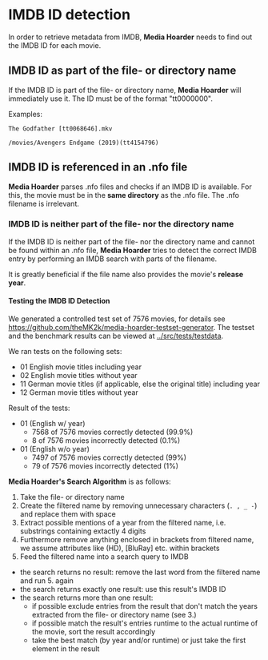 # IMDB ID detection

In order to retrieve metadata from IMDB, **Media Hoarder** needs to find out the IMDB ID for each movie.

## IMDB ID as part of the file- or directory name

If the IMDB ID is part of the file- or directory name, **Media Hoarder** will immediately use it. The ID must be of the format "tt0000000".

Examples:

```text
The Godfather [tt0068646].mkv
```

```text
/movies/Avengers Endgame (2019)(tt4154796)
```

## IMDB ID is referenced in an .nfo file

**Media Hoarder** parses .nfo files and checks if an IMDB ID is available. For this, the movie must be in the **same directory** as the .nfo file. The .nfo filename is irrelevant.

### IMDB ID is neither part of the file- nor the directory name

If the IMDB ID is neither part of the file- nor the directory name and cannot be found within an .nfo file, **Media Hoarder** tries to detect the correct IMDB entry by performing an IMDB search with parts of the filename.

It is greatly beneficial if the file name also provides the movie's **release year**.

#### Testing the IMDB ID Detection

We generated a controlled test set of 7576 movies, for details see <https://github.com/theMK2k/media-hoarder-testset-generator>. The testset and the benchmark results can be viewed at [../src/tests/testdata](../src/tests/testdata).

We ran tests on the following sets:

- 01 English movie titles including year
- 02 English movie titles without year
- 11 German movie titles (if applicable, else the original title) including year
- 12 German movie titles without year

Result of the tests:

- 01 (English w/ year)
  - 7568 of 7576 movies correctly detected (99.9%)
  - 8 of 7576 movies incorrectly detected (0.1%)
- 01 (English w/o year)
  - 7497 of 7576 movies correctly detected (99%)
  - 79 of 7576 movies incorrectly detected (1%)

**Media Hoarder's Search Algorithm** is as follows:

1. Take the file- or directory name
2. Create the filtered name by removing unnecessary characters (`. , _ -`) and replace them with space
3. Extract possible mentions of a year from the filtered name, i.e. substrings containing extactly 4 digits
4. Furthermore remove anything enclosed in brackets from filtered name, we assume attributes like (HD), [BluRay] etc. within brackets
5. Feed the filtered name into a search query to IMDB

- the search returns no result: remove the last word from the filtered name and run 5. again
- the search returns exactly one result: use this result's IMDB ID
- the search returns more than one result:
  - if possible exclude entries from the result that don't match the years extracted from the file- or directory name (see 3.)
  - if possible match the result's entries runtime to the actual runtime of the movie, sort the result accordingly
  - take the best match (by year and/or runtime) or just take the first element in the result

